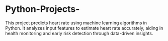 # Python-Projects-
This project predicts heart rate using machine learning algorithms in Python. It analyzes input features to estimate heart rate accurately, aiding in health monitoring and early risk detection through data-driven insights.

